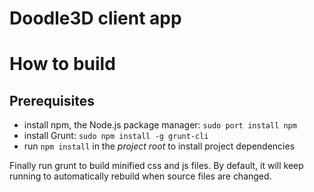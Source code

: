 Doodle3D client app
===================


# How to build

## Prerequisites
- install npm, the Node.js package manager: `sudo port install npm`
- install Grunt: `sudo npm install -g grunt-cli`
- run `npm install` in the *project root* to install project dependencies

Finally run grunt to build minified css and js files. By default, it will keep
running to automatically rebuild when source files are changed.
